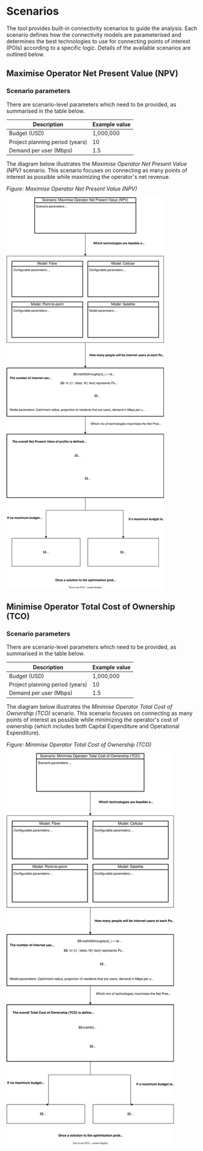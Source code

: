 # Scenarios

The tool provides built-in connectivity scenarios to guide the analysis. Each scenario defines how the connectivity models are parameterised and determines the best technologies to use for connecting points of interest (POIs) according to a specific logic. Details of the available scenarios are outlined below.

## Maximise Operator Net Present Value (NPV)

### Scenario parameters

There are scenario-level parameters which need to be provided, as summarised in the table below.

| Description | Example value |
|------------|---------------|
| Budget (USD) | 1,000,000 |
| Project planning period (years) | 10 |
| Demand per user (Mbps) | 1.5 |

The diagram below illustrates the _Maximise Operator Net Present Value (NPV)_ scenario. This scenario focuses on connecting as many points of interest as possible while maximizing the operator's net revenue.

_Figure: Maximise Operator Net Present Value (NPV)_

![scenario](diagrams/scenario_max_npv.drawio.svg)

## Minimise Operator Total Cost of Ownership (TCO)

### Scenario parameters

There are scenario-level parameters which need to be provided, as summarised in the table below.

| Description | Example value |
|------------|---------------|
| Budget (USD) | 1,000,000 |
| Project planning period (years) | 10 |
| Demand per user (Mbps) | 1.5 |

The diagram below illustrates the _Minimise Operator Total Cost of Ownership (TCO)_ scenario. This scenario focuses on connecting as many points of interest as possible while minimizing the operator's cost of ownership (which includes both Capital Expenditure and Operational Expenditure).

_Figure: Minimise Operator Total Cost of Ownership (TCO)_

![scenario](diagrams/scenario_min_tco.drawio.svg)